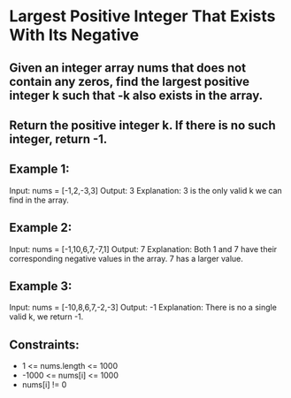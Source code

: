 # Largest Positive Integer That Exists With Its Negative

## Given an integer array nums that does not contain any zeros, find the largest positive integer k such that -k also exists in the array.

## Return the positive integer k. If there is no such integer, return -1.

 

## Example 1:

Input: nums = [-1,2,-3,3]
Output: 3
Explanation: 3 is the only valid k we can find in the array.
## Example 2:

Input: nums = [-1,10,6,7,-7,1]
Output: 7
Explanation: Both 1 and 7 have their corresponding negative values in the array. 7 has a larger value.
## Example 3:

Input: nums = [-10,8,6,7,-2,-3]
Output: -1
Explanation: There is no a single valid k, we return -1.
 

## Constraints:

- 1 <= nums.length <= 1000
- -1000 <= nums[i] <= 1000
- nums[i] != 0